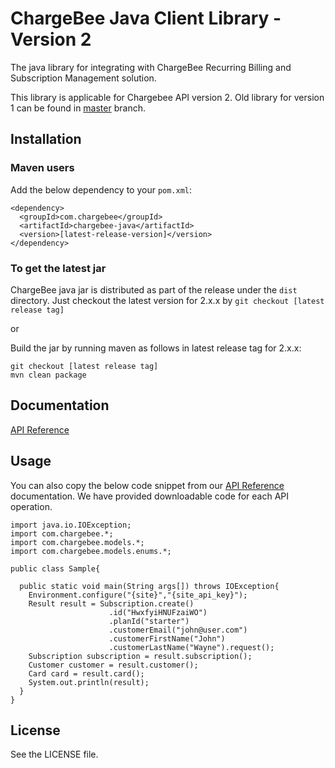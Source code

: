 # ChargeBee Java Client Library - Version 2

The java library for integrating with ChargeBee Recurring Billing and Subscription Management solution.

This library is applicable for Chargebee API version 2. Old library for version 1 can be found in [master](https://github.com/chargebee/chargebee-java/tree/chargebee-v1) branch.


## Installation

### Maven users
Add the below dependency to your ```pom.xml```:

    <dependency>
      <groupId>com.chargebee</groupId>
      <artifactId>chargebee-java</artifactId>
      <version>[latest-release-version]</version>
    </dependency>


### To get the latest jar

ChargeBee java jar is distributed as part of the release under the ```dist``` directory. Just checkout the latest version for 2.x.x by ```git checkout [latest release tag]```

or

Build the jar by running maven as follows in latest release tag for 2.x.x: 

<pre><code>git checkout [latest release tag]
mvn clean package</code></pre> 

## Documentation

<a href="https://apidocs.chargebee.com/docs/api?lang=java" target="_blank">API Reference</a>

## Usage
You can also copy the below code snippet from our
<a href="https://apidocs.chargebee.com/docs/api?lang=java" target="_blank">API Reference</a>
documentation. We have provided downloadable code for each API operation.


<pre><code>import java.io.IOException;
import com.chargebee.*;
import com.chargebee.models.*;
import com.chargebee.models.enums.*;

public class Sample{

  public static void main(String args[]) throws IOException{
    Environment.configure("{site}","{site_api_key}");
    Result result = Subscription.create()
                      .id("HwxfyiHNUFzaiWO")
                      .planId("starter")
                      .customerEmail("john@user.com")
                      .customerFirstName("John")
                      .customerLastName("Wayne").request();
    Subscription subscription = result.subscription();
    Customer customer = result.customer();
    Card card = result.card();
    System.out.println(result);
  }
}</code></pre>

## License

See the LICENSE file.

